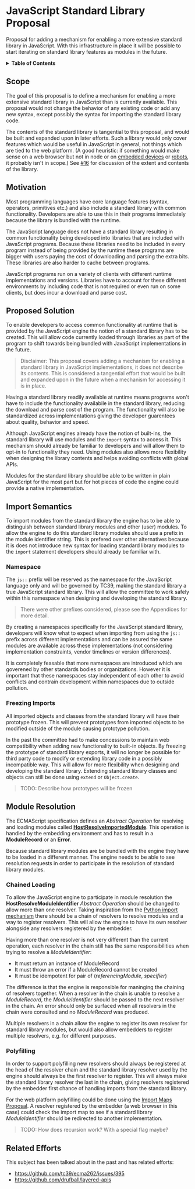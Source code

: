 # JavaScript Standard Library Proposal

Proposal for adding a mechanism for enabling a more extensive standard library in JavaScript. With
this infrastructure in place it will be possible to start iterating on standard
library features as modules in the future.

<details>
  <summary><strong>Table of Contents</strong></summary>

  * [Scope](#scope)
  * [Motivation](#motivation)
  * [Proposed Solution](#proposed-solution)
  * [Import Semantics](#import-semantics)
  * [Module Resolution](#module-resolution)
  * [Related Efforts](#related-efforts)

</details>

## Scope

The goal of this proposal is to define a mechanism for enabling a more extensive standard library in
JavaScript than is currently available. This proposal would not change the behavior of any existing code or
add any new syntax, except possibly the syntax for importing the standard library code.

The contents of the standard library is tangential to this proposal, and would be built and expanded upon in
later efforts. Such a library would only cover features which would be useful in JavaScript in general, not
things which are tied to the web platform. (A good heuristic: if something would make sense on a web browser
but not in node or on [embedded devices](https://www.moddable.com/) or [robots](http://johnny-five.io/), it
probably isn't in scope.) See [#16](https://github.com/tc39/proposal-javascript-standard-library/issues/16)
for discussion of the extent and contents of the library.


## Motivation

Most programming languages have core language features (syntax, operators, primitives etc.) and also
include a standard library with common functionality. Developers are able to use this in their programs
immediately because the library is bundled with the runtime.

The JavaScript language does not have a standard library resulting in common functionality being developed
into libraries that are included with JavaScript programs. Because these libraries need to be included in every
program instead of being provided by the runtime these programs are bigger with users paying the cost of
downloading and parsing the extra bits. These libraries are also harder to cache between programs.

JavaScript programs run on a variety of clients with different runtime implementations and versions. Libraries
have to account for these different environments by including code that is not required or even run on some
clients, but does incur a download and parse cost.


## Proposed Solution

To enable developers to access common functionality at runtime that is provided by the JavaScript engine the
notion of a standard library has to be created. This will allow code currently loaded through libraries as
part of the program to shift towards being bundled with JavaScript implementations in the future.

> Disclaimer: This proposal covers adding a mechanism for enabling a standard library in JavaScript
> implementations, it does not describe its contents. This is considered a tangential effort that would
> be built and expanded upon in the future when a mechanism for accessing it is in place.

<!-- Availability & Standardization -->
Having a standard library readily available at runtime means programs won't have to include the functionality
availabile in the standard library, reducing the download and parse cost of the program. The functionality will also be
standardized across implementations giving the developer guarentees about quality, behavior and speed.

<!-- Extensibility -->
Although JavaScript engines already have the notion of built-ins, the standard library will use modules and the
`import` syntax to access it. This mechanism should already be familiar to developers and will allow them to
opt-in to functionality they need. Using modules also allows more flexibility when designing the library
contents and helps avoiding conflicts with global APIs.

Modules for the standard library should be able to be written in plain JavaScript for the most part but for
hot pieces of code the engine could provide a native implementation.

## Import Semantics

To import modules from the standard library the engine has to be able to distinguish between standard library
modules and other (user) modules. To allow the engine to do this standard library modules should use a prefix
in the module identifier string. This is prefered over other alternatives because it is does not introduce new
syntax for loading standard library modules to the `import` statement developers should already be familiar with.

### Namespace

The `js::` prefix will be reserved as the namespace for the JavaScript language only and will be governed by
TC39, making the standard library a true JavaScript standard library. This will allow the committee to work
safely within this namespace when designing and developing the standard library.

> There were other prefixes considered, please see the Appendices for more detail.

By creating a namespaces specifically for the JavaScript standard library, developers will know what to expect
when importing from using the `js::` prefix across different implementations and can be assured the same
modules are available across these implementations (not considering implementation constraints, vendor
timelines or version differences).

It is completely feasable that more namespaces are introduced which are goverened by other standards bodies or
organizations.  However it is important that these namespaces stay independent of each other to avoid conflicts and
contrain development within namespaces due to outside pollution.

### Freezing Imports

All imported objects and classes from the standard library will have their prototype frozen. This will prevent
prototypes from imported objects to be modified outside of the module causing prototype pollution.

In the past the committee had to make concessions to maintain web compatibility when adding new functionality
to built-in objects. By freezing the prototype of standard library exports, it will no longer be possible for 
third party code to modify or extending library code in a possibly incompatible way. This will allow for more
flexibility when designing and developing the standard library. Extending standard library classes and objects
can still be done using `extend` or `Object.create`.

> TODO: Describe how prototypes will be frozen

## Module Resolution

The ECMAScript specification defines an _Abstract Operation_ for resolving and loading modules called
[**HostResolveImportedModule**](https://www.ecma-international.org/ecma-262/#sec-hostresolveimportedmodule).
This operation is handled by the embedding environment and has to result in a **ModuleRecord** or an
**Error**.

Because standard library modules are be bundled with the engine they have to be loaded in a different manner.
The engine needs to be able to see resolution requests in order to participate in the resolution of standard
library modules.

### Chained Loading

To allow the JavaScript engine to participate in module resolution the **HostResolveModuleIdentifier**
_Abstract Operation_ should be changed to allow more than one resolver. Taking inspiration from the [Python
import mechanism](https://docs.python.org/3/reference/import.html) there should be a chain of resolvers to
resolve modules and a way to register resolvers. This will allow the engine to have its own resolver alongside
any resolvers registered by the embedder.

Having more than one resolver is not very different than the current operation, each resolver in the chain
still has the same responsibilities when trying to resolve a _ModuleIdentifier_:

  * It must return an instance of ModuleRecord
  * It must throw an error if a ModuleRecord cannot be created
  * It must be idempotent for pair of (_referencingModule_, _specifier_)

The difference is that the engine is responsible for maninging the chaining of resolvers together. When a
resolver in the chain is unable to resolve a _ModuleRecord_, the _ModuleIdentifier_ should be passed to the
next resolver in the chain. An error should only be surfaced when all resolvers in the chain were consulted
and no _ModuleRecord_ was produced.

Multiple resolvers in a chain allow the engine to register its own resolver for standard library modules, but
would also allow embedders to register multiple resolvers, e.g. for different purposes.


### Polyfilling

In order to support polyfilling new resolvers should always be registered at the head of the resolver chain
and the standard library resolver used by the engine should always be the first resolver to register. This
will always make the standard library resolver the last in the chain, giving resolvers registered by the
embedder first chance of handling imports from the standard library.

For the web platform polyfilling could be done using the [Import Maps Proposal](https://github.com/domenic/import-maps).
A resolver registered by the embedder (a web browser in this case) could check the import map to see if a
standard library _ModuleIdentifier_ should be redirected to another implementation.

> TODO: How does recursion work? With a special flag maybe?


## Related Efforts

This subject has been talked about in the past and has related efforts:

- <https://github.com/tc39/ecma262/issues/395>
- <https://github.com/drufball/layered-apis>

<!-- There should be an updated link to the Import Maps proposal -->
